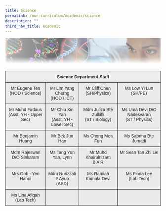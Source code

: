 ```yaml
---
title: Science
permalink: /our-curriculum/Academic/science
description: ""
third_nav_title: Academic
---
```

![](/images/scienceheader.jpeg)

<style type="text/css">
.tg  {border-collapse:collapse;border-spacing:0;}
.tg td{border-color:black;border-style:solid;border-width:1px;font-family:Arial, sans-serif;font-size:14px;
  overflow:hidden;padding:10px 5px;word-break:normal;}
.tg th{border-color:black;border-style:solid;border-width:1px;font-family:Arial, sans-serif;font-size:14px;
  font-weight:normal;overflow:hidden;padding:10px 5px;word-break:normal;}
.tg .tg-sffh{background-color:#EEE;color:#222;text-align:center;vertical-align:top}
.tg .tg-ii8k{background-color:#EAEAEA;color:#222;text-align:center;vertical-align:top}
.tg .tg-9jgs{background-color:#EEE;color:#222;font-weight:bold;text-align:center;vertical-align:top}
.tg .tg-ku5w{background-color:#EAEAEA;color:#222;text-align:center;vertical-align:middle}
</style>
<table class="tg">
<thead>
  <tr>
    <th class="tg-9jgs" colspan="4">Science Department Staff</th>
  </tr>
</thead>
<tbody>
  <tr>
    <td class="tg-ii8k">Mr Eugene Teo <br>(HOD / Science)<br></td>
    <td class="tg-ii8k">Mr Lim Yang Cherng<br>(HOD / ICT)<br></td>
    <td class="tg-ii8k">Mr Cliff Chen<br>(SH/Physics)</td>
    <td class="tg-ii8k">Ms Low Yi Lun<br>(SH/PE)</td>
  </tr>
  <tr>
    <td class="tg-sffh"><span style="background-color:#EEE"> </span> Mr Muhd Firdaus<br>(Asst. YH - Upper Sec)</td>
    <td class="tg-ii8k">Mr Chiu Xin Yan<br>(Asst. YH - Lower Sec)</td>
    <td class="tg-ii8k">Mdm Juliza Bte Zulkifli<br>(ST / Biology)</td>
    <td class="tg-ii8k">Ms Uma Devi D/O Nadesvaran<br>(ST / Physics)</td>
  </tr>
  <tr>
    <td class="tg-ii8k"> Mr Benjamin Huang</td>
    <td class="tg-ii8k">Mr Bek Jun Hao </td>
    <td class="tg-ii8k">Ms Chong Mea Fun </td>
    <td class="tg-ii8k">Ms Sabrina Bte Jumadi </td>
  </tr>
  <tr>
    <td class="tg-ii8k"> Mdm Rajeswari D/O Sinkaram</td>
    <td class="tg-ii8k">Ms Tang Yun Yan, Lynn </td>
    <td class="tg-ii8k">Mr Muhd Khairulnizam<br>B A R </td>
    <td class="tg-ii8k">Mr Sean Tan Zhi Lie </td>
  </tr>
  <tr>
    <td class="tg-ii8k"> Mrs Goh - Yeo Hanni</td>
    <td class="tg-ii8k">Mdm Nurizzati F Ayub<br>(AED) </td>
    <td class="tg-ii8k"> Ms Ramiah Kamala Devi</td>
    <td class="tg-ii8k">Ms Fiona Lee<br>(Lab Tech) </td>
  </tr>
  <tr>
    <td class="tg-ii8k"> Ms Lina Afiqah<br>(Lab Tech)</td>
    <td class="tg-ku5w"><span style="color:#222;background-color:#EAEAEA"> </span></td>
    <td class="tg-ku5w"><span style="color:#222;background-color:#EAEAEA"> </span></td>
    <td class="tg-ku5w"><span style="color:#222;background-color:#EAEAEA"> </span></td>
  </tr>
</tbody>
</table>